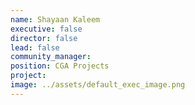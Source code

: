 ```yaml
---
name: Shayaan Kaleem
executive: false
director: false
lead: false
community_manager:   
position: CGA Projects
project:  
image: ../assets/default_exec_image.png
---
```

